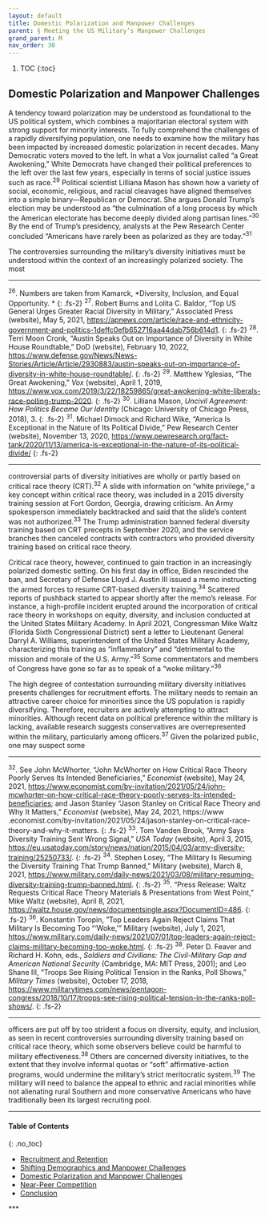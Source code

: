 ```yaml
---
layout: default
title: Domestic Polarization and Manpower Challenges
parent: § Meeting the US Military’s Manpower Challenges  
grand_parent: M
nav_order: 30 
---
```

<style>
.dont-break-out {
  /* These are technically the same, but use both */
  overflow-wrap: break-word;
  word-wrap: break-word;

     -ms-word-break: break-all;
  /* This is the dangerous one in WebKit, as it breaks things wherever */
  word-break: break-all;
  /* Instead use this non-standard one: */
  word-break: break-word;
}

.youtube-container {
    position: relative;
    width: 100%;
    height: 0;
    padding-bottom: 56.25%;
}
.youtube-video {
    position: absolute;
    top: 0;
    left: 0;
    width: 100%;
    height: 100%;
}

</style>

<div class="dont-break-out" markdown="1">

1. TOC
{:toc}

## Domestic Polarization and Manpower Challenges
A tendency toward polarization may be understood as foundational to the US political system, which combines a majoritarian electoral system with strong support for minority interests. To fully comprehend the challenges of a rapidly diversifying population, one needs to examine how the military has been impacted by increased domestic polarization in recent decades. Many Democratic voters moved to the left. In what a Vox journalist called “a Great Awokening,” White Democrats have changed their political preferences to the left over the last few years, especially in terms of social justice issues such as race.<sup>29</sup> Political scientist Lilliana Mason has shown how a variety of social, economic, religious, and racial cleavages have aligned themselves into a simple binary—Republican or Democrat. She argues Donald Trump’s election may be understood as “the culmination of a long process by which the American electorate has become deeply divided along partisan lines.”<sup>30</sup> By the end of Trump’s presidency, analysts at the Pew Research Center concluded “Americans have rarely been as polarized as they are today.”<sup>31</sup>

The controversies surrounding the military’s diversity initiatives must be understood within the context of an increasingly polarized society. The most

***
<sup>26</sup>. Numbers are taken from Kamarck, *Diversity, Inclusion, and Equal Opportunity. *
{: .fs-2}
<sup>27</sup>. Robert Burns and Lolita C. Baldor, “Top US General Urges Greater Racial Diversity in Military,” Associated Press (website), May 5, 2021, https://apnews.com/article/race-and-ethnicity-government-and-politics-1deffc0efb652716aa44dab756b614d1. 
{: .fs-2}
<sup>28</sup>. Terri Moon Cronk, “Austin Speaks Out on Importance of Diversity in White House Roundtable,” DoD (website), February 10, 2022, https://www.defense.gov/News/News-Stories/Article/Article/2930883/austin-speaks-out-on-importance-of-diversity-in-white-house-roundtable/. 
{: .fs-2}
<sup>29</sup>. Matthew Yglesias, “The Great Awokening,” *Vox* (website), April 1, 2019, https://www.vox.com/2019/3/22/18259865/great-awokening-white-liberals-race-polling-trump-2020. 
{: .fs-2}
<sup>30</sup>. Lilliana Mason, *Uncivil Agreement: How Politics Became Our Identity* (Chicago: University of Chicago Press, 2018), 3. 
{: .fs-2}
<sup>31</sup>. Michael Dimock and Richard Wike, “America Is Exceptional in the Nature of Its Political Divide,” Pew Research Center (website), November 13, 2020, https://www.pewresearch.org/fact-tank/2020/11/13/america-is-exceptional-in-the-nature-of-its-political-divide/
{: .fs-2}
***

controversial parts of diversity initiatives are wholly or partly based on critical race theory (CRT).<sup>32</sup> A slide with information on “white privilege,” a key concept within critical race theory, was included in a 2015 diversity training session at Fort Gordon, Georgia, drawing criticism. An Army spokesperson immediately backtracked and said that the slide’s content was not authorized.<sup>33</sup> The Trump administration banned federal diversity training based on CRT precepts in September 2020, and the service branches then canceled contracts with contractors who provided diversity training based on critical race theory.

Critical race theory, however, continued to gain traction in an increasingly polarized domestic setting. On his first day in office, Biden rescinded the ban, and Secretary of Defense Lloyd J. Austin III issued a memo instructing the armed forces to resume CRT-based diversity training.<sup>34</sup> Scattered reports of pushback started to appear shortly after the memo’s release. For instance, a high-profile incident erupted around the incorporation of critical race theory in workshops on equity, diversity, and inclusion conducted at the United States Military Academy. In April 2021, Congressman Mike Waltz (Florida Sixth Congressional District) sent a letter to Lieutenant General Darryl A. Williams, superintendent of the United States Military Academy, characterizing this training as “inflammatory” and “detrimental to the mission and morale of the U.S. Army.”<sup>35</sup> Some commentators and members of Congress have gone so far as to speak of a “woke military.”<sup>36</sup>

The high degree of contestation surrounding military diversity initiatives presents challenges for recruitment efforts. The military needs to remain an attractive career choice for minorities since the US population is rapidly diversifying. Therefore, recruiters are actively attempting to attract minorities. Although recent data on political preference within the military is lacking, available research suggests conservatives are overrepresented within the military, particularly among officers.<sup>37</sup> Given the polarized public, one may suspect some

***
<sup>32</sup>. See John McWhorter, “John McWhorter on How Critical Race Theory Poorly Serves Its Intended Beneficiaries,” *Economist* (website), May 24, 2021, https://www.economist.com/by-invitation/2021/05/24/john-mcwhorter-on-how-critical-race-theory-poorly-serves-its-intended-beneficiaries; and Jason Stanley “Jason Stanley on Critical Race Theory and Why It Matters,” *Economist* (website), May 24, 2021, https://www .economist.com/by-invitation/2021/05/24/jason-stanley-on-critical-race-theory-and-why-it-matters. 
{: .fs-2}
<sup>33</sup>. Tom Vanden Brook, “Army Says Diversity Training Sent Wrong Signal,” *USA Today* (website), April 3, 2015, https://eu.usatoday.com/story/news/nation/2015/04/03/army-diversity-training/25250733/. 
{: .fs-2}
<sup>34</sup>. Stephen Losey, “The Military Is Resuming the Diversity Training That Trump Banned,” Military (website), March 8, 2021, https://www.military.com/daily-news/2021/03/08/military-resuming-diversity-training-trump-banned.html. 
{: .fs-2}
<sup>35</sup>. “Press Release: Waltz Requests Critical Race Theory Materials & Presentations from West Point,” Mike Waltz (website), April 8, 2021, https://waltz.house.gov/news/documentsingle.aspx?DocumentID=486. 
{: .fs-2}
<sup>36</sup>. Konstantin Toropin, ”Top Leaders Again Reject Claims That Military Is Becoming Too “‘Woke,’” Military (website), July 1, 2021, https://www.military.com/daily-news/2021/07/01/top-leaders-again-reject-claims-military-becoming-too-woke.html. 
{: .fs-2}
<sup>38</sup>. Peter D. Feaver and Richard H. Kohn, eds., *Soldiers and Civilians: The Civil-Military Gap and American National Security* (Cambridge, MA: MIT Press, 2001); and Leo Shane III, “Troops See Rising Political Tension in the Ranks, Poll Shows,” *Military Times* (website), October 17, 2018, https://www.militarytimes.com/news/pentagon-congress/2018/10/17/troops-see-rising-political-tension-in-the-ranks-poll-shows/.
{: .fs-2}
***

officers are put off by too strident a focus on diversity, equity, and inclusion, as seen in recent controversies surrounding diversity training based on critical race theory, which some observers believe could be harmful to military effectiveness.<sup>38</sup> Others are concerned diversity initiatives, to the extent that they involve informal quotas or “soft” affirmative-action programs, would undermine the military’s strict meritocratic system.<sup>39</sup> The military will need to balance the appeal to ethnic and racial minorities while not alienating rural Southern and more conservative Americans who have traditionally been its largest recruiting pool.

***

#### Table of Contents
{: .no_toc}

<ul><li> <a href="/docs/M/Meeting the US Military’s Manpower Challenges-1/">
Recruitment and Retention</a></li><li> <a href="/docs/M/Meeting the US Military’s Manpower Challenges-2/">
Shifting Demographics and Manpower Challenges</a></li><li> <a href="/docs/M/Meeting the US Military’s Manpower Challenges-3/">
Domestic Polarization and Manpower Challenges</a></li><li> <a href="/docs/M/Meeting the US Military’s Manpower Challenges-4/">
Near-Peer Competition</a></li><li> <a href="/docs/M/Meeting the US Military’s Manpower Challenges-5/">
Conclusion</a></li></ul>
***

</div>
